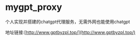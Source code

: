 # mygpt_proxy
个人实现并搭建的chatgpt代理服务，无需外网也能使用chatgpt

地址链接:[http://www.gptbyzpl.top/](http://www.gptbyzpl.top/)
